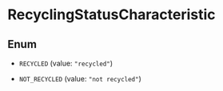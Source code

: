 
# RecyclingStatusCharacteristic

## Enum


* `RECYCLED` (value: `"recycled"`)

* `NOT_RECYCLED` (value: `"not recycled"`)



